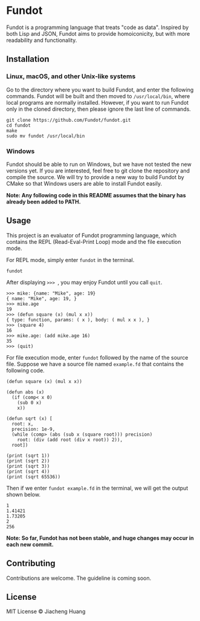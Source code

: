 # Fundot

Fundot is a  programming language that treats "code as data". Inspired by both Lisp and JSON, Fundot aims to provide homoiconicity, but with more readability and functionality.

## Installation

### Linux, macOS, and other Unix-like systems

Go to the directory where you want to build Fundot, and enter the following commands. Fundot will be built and then moved to `/usr/local/bin`, where local programs are normally installed. However, if you want to run Fundot only in the cloned directory, then please ignore the last line of commands.

    git clone https://github.com/Fundot/fundot.git
    cd fundot
    make
    sudo mv fundot /usr/local/bin
### Windows

Fundot should be able to run on Windows, but we have not tested the new versions yet. If you are interested, feel free to git clone the repository and compile the source. We will try to provide a new way to build Fundot by CMake so that Windows users are able to install Fundot easily.

**Note: Any following code in this README assumes that the binary has already been added to PATH.**

## Usage

This project is an evaluator of Fundot programming language, which contains the REPL (Read-Eval-Print Loop) mode and the file execution mode.

For REPL mode, simply enter `fundot` in the terminal.

    fundot
After displaying `>>> `, you may enjoy Fundot until you call `quit`.

```Fundot
>>> mike: {name: "Mike", age: 19}
{ name: "Mike", age: 19, }
>>> mike.age
19
>>> (defun square (x) (mul x x))
{ type: function, params: ( x ), body: ( mul x x ), }
>>> (square 4)
16
>>> mike.age: (add mike.age 16)
35
>>> (quit)
```
For file execution mode, enter `fundot` followed by the name of the source file. Suppose we have a source file named `example.fd` that contains the following code.

```Fundot
(defun square (x) (mul x x))

(defun abs (x)
  (if (comp< x 0)
    (sub 0 x)
    x))

(defun sqrt (x) [
  root: x,
  precision: 1e-9,
  (while (comp> (abs (sub x (square root))) precision)
    root: (div (add root (div x root)) 2)),
  root])

(print (sqrt 1))
(print (sqrt 2))
(print (sqrt 3))
(print (sqrt 4))
(print (sqrt 65536))
```
Then if we enter `fundot example.fd` in the terminal, we will get the output shown below.

    1
    1.41421
    1.73205
    2
    256
**Note: So far, Fundot has not been stable, and huge changes may occur in each new commit.**

## Contributing

Contributions are welcome. The guideline is coming soon.

## License

MIT License © Jiacheng Huang

